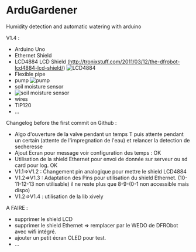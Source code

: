 ArduGardener
============

Humidity detection and automatic watering with arduino

V1.4 : 
- Arduino Uno
- Ethernet Shield
- LCD4884 LCD Shield (http://tronixstuff.com/2011/03/12/the-dfrobot-lcd4884-lcd-shield/)
![LCD4884](http://i1.wp.com/tronixstuff.com/wp-content/uploads/2011/03/image1.jpeg) 
- Flexible pipe
- pump ![pump](http://img.dxcdn.com/productimages/sku_205019_2.jpg)
- soil moisture sensor 
- ![soil moisture sensor](http://i.ebayimg.com/00/s/NTAwWDUwMA==/z/6ucAAOSwEK9T9x8o/$_12.JPG)
- wires
- TIP120
- ...




Changelog before the first commit on Github : 

- Algo d'ouverture de la valve pendant un temps T puis attente pendant un certain (attente de l'impregnation de l'eau) et relancer la detection de secheresse
- Ajout Ecran pour message voir configuration des temps : OK
- Utilisation de la shield Ethernet pour envoi de donnée sur serveur ou sd card pour log. OK
- V1.1=>V1.2 : Changement pin analogique pour mettre le shield LCD4884
- V1.2=>V1.3 : Adaptation des Pins pour utilisation du shield Ethernet. (10-11-12-13 non utilisable) il ne reste plus que 8-9-(0-1 non accessible mais dispo) 
- V1.2=>V1.4 : utilisation de la lib xively


A FAIRE : 

- supprimer le shield LCD
- supprimer le shield Ethernet => remplacer par le WEDO de DFRObot avec wifi intégré.
- ajouter un petit écran OLED pour test.
- ...
